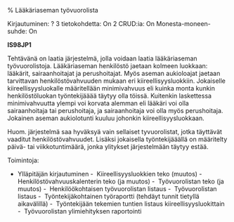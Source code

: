 % Lääkäriaseman työvuorolista
<!-- Arvosanamaksimi: 5 -->
<!-- Vaikeustaso: Haastava! -->
<comment>
Kirjautuminen:        ?
3 tietokohdetta:      On
2 CRUD:ia:            On
Monesta-moneen-suhde: On
</comment>

**IS98JP1**

Tehtävänä on laatia järjestelmä, jolla voidaan laatia lääkäriaseman
työvuorolistoja. Lääkäriaseman henkilöstö jaetaan kolmeen luokkaan: lääkärit,
sairaanhoitajat ja perushoitajat. Myös aseman aukioloajat jaetaan
tarvittavan henkilöstövahvuuden mukaan eri kiireellisyysluokkiin.
Jokaiselle kiireellisyysluokalle määritellään minimivahvuus eli kuinka monta
kunkin henkilöstöluokan työntekijääää täytyy olla töissä. Kuitenkin laskettessa
minimivahvuutta ylempi voi korvata alemman eli lääkäri voi olla
sairaanhoitaja tai perushoitaja, ja sairaanhoitaja voi olla myös
perushoitaja. Jokainen aseman aukiolotunti kuuluu johonkin
kiireellisyysluokkaan.

Huom. järjestelmä saa hyväksyä vain sellaiset tyvuorolistat, jotka täyttävät
vaaditut henkilöstövahvuudet. Lisäksi jokaisella työntekijääällä on määritelty
päivä- tai viikkotuntimäärä, jonka ylitykset järjestelmään täytyy estää.

Toimintoja:
-  Ylläpitäjän kirjautuminen
-  Kiireellisyysluokkien teko (muutos)
-  Henkilöstövahvuuskalenterin teko (ja muutos)
-  Työvuorolistan teko (ja muutos)
-  Henkilöökohtaisen työvuorolistan listaus
-  Työvuorolistan listaus
-  Työntekijäkohtainen työraportti (tehdäyt tunnit tietyllä aikavälillä)
-  Työntekijään tekemien tuntien listaus kiireellisyysluokittain
-  Työvuorolistan ylimiehityksen raportointi
 
